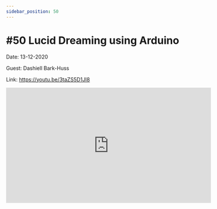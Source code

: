 ```yaml
---
sidebar_position: 50
---
```


# #50 Lucid Dreaming using Arduino 

Date: 13-12-2020

Guest: Dashiell Bark-Huss

Link: https://youtu.be/3taZS5D1Jl8

<iframe width="560" height="315" src="https://www.youtube.com/embed/3taZS5D1Jl8" title="YouTube video player" frameborder="0" allow="accelerometer; autoplay; clipboard-write; encrypted-media; gyroscope; picture-in-picture; web-share" allowfullscreen></iframe>